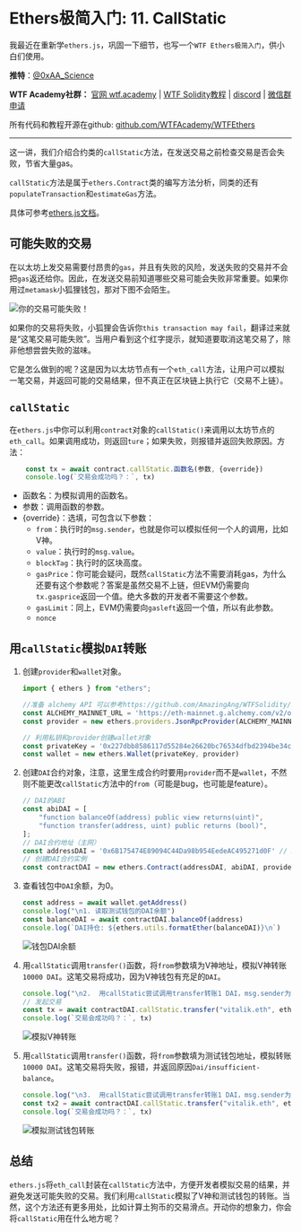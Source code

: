# Ethers极简入门: 11. CallStatic

我最近在重新学`ethers.js`，巩固一下细节，也写一个`WTF Ethers极简入门`，供小白们使用。

**推特**：[@0xAA_Science](https://twitter.com/0xAA_Science)

**WTF Academy社群：** [官网 wtf.academy](https://wtf.academy) | [WTF Solidity教程](https://github.com/AmazingAng/WTFSolidity) | [discord](https://discord.wtf.academy) | [微信群申请](https://docs.google.com/forms/d/e/1FAIpQLSe4KGT8Sh6sJ7hedQRuIYirOoZK_85miz3dw7vA1-YjodgJ-A/viewform?usp=sf_link)

所有代码和教程开源在github: [github.com/WTFAcademy/WTFEthers](https://github.com/WTFAcademy/WTFEthers)

-----

这一讲，我们介绍合约类的`callStatic`方法，在发送交易之前检查交易是否会失败，节省大量gas。

`callStatic`方法是属于```ethers.Contract```类的编写方法分析，同类的还有`populateTransaction`和`estimateGas`方法。

具体可参考[ethers.js文档](https://docs.ethers.io/v5/api/contract/contract/#Contract-callStatic)。

## 可能失败的交易

在以太坊上发交易需要付昂贵的`gas`，并且有失败的风险，发送失败的交易并不会把`gas`返还给你。因此，在发送交易前知道哪些交易可能会失败非常重要。如果你用过`metamask`小狐狸钱包，那对下图不会陌生。

![你的交易可能失败！](img/11-1.png)

如果你的交易将失败，小狐狸会告诉你`this transaction may fail`，翻译过来就是“这笔交易可能失败”。当用户看到这个红字提示，就知道要取消这笔交易了，除非他想尝尝失败的滋味。

它是怎么做到的呢？这是因为以太坊节点有一个`eth_call`方法，让用户可以模拟一笔交易，并返回可能的交易结果，但不真正在区块链上执行它（交易不上链）。

## `callStatic`

在`ethers.js`中你可以利用`contract`对象的`callStatic()`来调用以太坊节点的`eth_call`。如果调用成功，则返回`ture`；如果失败，则报错并返回失败原因。方法：

```js
    const tx = await contract.callStatic.函数名(参数, {override})
    console.log(`交易会成功吗？：`, tx)
```

- 函数名：为模拟调用的函数名。
- 参数：调用函数的参数。
- {override}：选填，可包含以下参数：
    - `from`：执行时的`msg.sender`，也就是你可以模拟任何一个人的调用，比如V神。
    - `value`：执行时的`msg.value`。
    - `blockTag`：执行时的区块高度。
    - `gasPrice`：你可能会疑问，既然`callStatic`方法不需要消耗gas，为什么还要有这个参数呢？答案是虽然交易不上链，但EVM仍需要向`tx.gasprice`返回一个值。绝大多数的开发者不需要这个参数。
    - `gasLimit`：同上，EVM仍需要向`gasleft`返回一个值，所以有此参数。
    - `nonce`

## 用`callStatic`模拟`DAI`转账

1. 创建`provider`和`wallet`对象。
    ```js
    import { ethers } from "ethers";
    
    //准备 alchemy API 可以参考https://github.com/AmazingAng/WTFSolidity/blob/main/Topics/Tools/TOOL04_Alchemy/readme.md 
    const ALCHEMY_MAINNET_URL = 'https://eth-mainnet.g.alchemy.com/v2/oKmOQKbneVkxgHZfibs-iFhIlIAl6HDN';
    const provider = new ethers.providers.JsonRpcProvider(ALCHEMY_MAINNET_URL);
    
    // 利用私钥和provider创建wallet对象
    const privateKey = '0x227dbb8586117d55284e26620bc76534dfbd2394be34cf4a09cb775d593b6f2b'
    const wallet = new ethers.Wallet(privateKey, provider)
    ```

2. 创建`DAI`合约对象，注意，这里生成合约时要用`provider`而不是`wallet`，不然则不能更改`callStatic`方法中的`from`（可能是bug，也可能是feature）。

    ```js
    // DAI的ABI
    const abiDAI = [
        "function balanceOf(address) public view returns(uint)",
        "function transfer(address, uint) public returns (bool)",
    ];
    // DAI合约地址（主网）
    const addressDAI = '0x6B175474E89094C44Da98b954EedeAC495271d0F' // DAI Contract
    // 创建DAI合约实例
    const contractDAI = new ethers.Contract(addressDAI, abiDAI, provider)
    ```

3. 查看钱包中`DAI`余额，为0。

    ```js
    const address = await wallet.getAddress()
    console.log("\n1. 读取测试钱包的DAI余额")
    const balanceDAI = await contractDAI.balanceOf(address)
    console.log(`DAI持仓: ${ethers.utils.formatEther(balanceDAI)}\n`)
    ```
    ![钱包DAI余额](img/11-2.png)

4. 用`callStatic`调用`transfer()`函数，将`from`参数填为V神地址，模拟V神转账`10000 DAI`。这笔交易将成功，因为V神钱包有充足的`DAI`。

    ```js
    console.log("\n2.  用callStatic尝试调用transfer转账1 DAI，msg.sender为V神地址")
    // 发起交易
    const tx = await contractDAI.callStatic.transfer("vitalik.eth", ethers.utils.parseEther("10000"), {from: "vitalik.eth"})
    console.log(`交易会成功吗？：`, tx)
    ```
    ![模拟V神转账](img/11-3.png)

4. 用`callStatic`调用`transfer()`函数，将`from`参数填为测试钱包地址，模拟转账`10000 DAI`。这笔交易将失败，报错，并返回原因`Dai/insufficient-balance`。

    ```js
    console.log("\n3.  用callStatic尝试调用transfer转账1 DAI，msg.sender为测试钱包地址")
    const tx2 = await contractDAI.callStatic.transfer("vitalik.eth", ethers.utils.parseEther("10000"), {from: address})
    console.log(`交易会成功吗？：`, tx)
    ```
    ![模拟测试钱包转账](img/11-4.png)

## 总结
`ethers.js`将`eth_call`封装在`callStatic`方法中，方便开发者模拟交易的结果，并避免发送可能失败的交易。我们利用`callStatic`模拟了V神和测试钱包的转账。当然，这个方法还有更多用处，比如计算土狗币的交易滑点。开动你的想象力，你会将`callStatic`用在什么地方呢？
